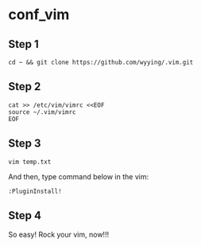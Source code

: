 conf_vim
==============

Step 1
--------------
```shell
cd ~ && git clone https://github.com/wyying/.vim.git
```

Step 2
--------------
```shell
cat >> /etc/vim/vimrc <<EOF
source ~/.vim/vimrc 
EOF
```

Step 3
--------------
```shell
vim temp.txt
```

And then, type command below in the vim:
```shell
:PluginInstall!
```

Step 4
--------------
So easy! Rock your vim, now!!!


